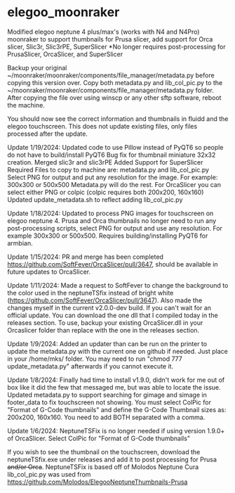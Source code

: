 # elegoo_moonraker
Modified elegoo neptune 4 plus/max's (works with N4 and N4Pro) moonraker to support thumbnails for Prusa slicer, add support for Orca slicer, Slic3r, Slic3rPE, SuperSlicer
*No longer requires post-processing for PrusaSlicer, OrcaSlicer, and SuperSlicer

Backup your original ~/moonraker/moonraker/components/file_manager/metadata.py before copying this version over. Copy both metadata.py and lib_col_pic.py to the ~/moonraker/moonraker/components/file_manager/metadata.py folder.  After copying the file over using winscp or any other sftp software, reboot the machine.

You should now see the correct information and thumbnails in fluidd and the elegoo touchscreen. This does not update existing files, only files processed after the update.

Update 1/19/2024: Updated code to use Pillow instead of PyQT6 so people do not have to build/install PyQT6
			      Bug fix for thumbnail miniature 32x32 creation.
				  Merged slic3r and slic3rPE
				  Added Support for SuperSlicer
				  Required Files to copy to machine are: metadata.py and lib_col_pic.py
				  Select PNG for output and put any resolution for the image. For example: 300x300 or 500x500
			      Metadata.py will do the rest.
				  For OrcaSlicer you can select either PNG or colpic (colpic requires both 200x200, 160x160)
				  Updated update_metadata.sh to reflect adding lib_col_pic.py

Update 1/18/2024: Updated to process PNG images for touchscreen on elegoo neptune 4. Prusa and Orca thumbnails no longer need to run any post-processing scripts, select PNG for output and use any resolution. For example 300x300 or 500x500.
				  Requires building/installing PyQT6 for armbian.

Update 1/15/2024: PR and merge has been completed https://github.com/SoftFever/OrcaSlicer/pull/3647, should be available in future updates to OrcaSlicer. 

Update 1/11/2024: Made a request to SoftFever to change the background to the color used in the neptuneTSfix instead of bright white (https://github.com/SoftFever/OrcaSlicer/pull/3647). Also made the changes myself in the current v2.0.0-dev build. If you can't wait for an official update. You can download the one dll that I compiled today in the releases section. To use, backup your existing OrcaSlicer.dll in your Orcaslicer folder than  replace with the one in the releases section.

Update 1/9/2024: Added an updater than can be run on the printer to update the metadata.py with the current one on github if needed. Just place in your /home/mks/ folder. You may need to run "chmod 777 update_metadata.py" afterwards if you cannot execute it.

Update 1/8/2024: Finally had time to install v1.9.0, didn't work for me out of box like it did the few that messaged me, but was able to locate the issue.
                 Updated metadata.py to support searching for gimage and simage in footer_data to fix touchscreen not showing. You must select ColPic for "Format of G-Code thumbnails" and define the G-Code Thumbnail sizes as: 200x200, 160x160. You need to add BOTH separated with a comma.
                 
Update 1/6/2024: NeptuneTSFix is no longer needed if using version 1.9.0+ of OrcaSlicer. Select ColPic for "Format of G-Code thumbnails"

If you wish to see the thumbnail on the touchscreen, download the neptuneTSfix.exe under releases and add it to post processing for Prusa ~~and/or Orca~~.
NeptuneTSFix is based off of Molodos Neptune Cura
lib_col_pic.py was used from https://github.com/Molodos/ElegooNeptuneThumbnails-Prusa
